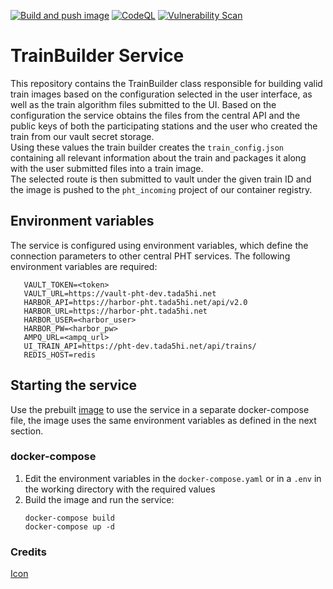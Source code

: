 [![Build and push image](https://github.com/PHT-Medic/central-train-builder/actions/workflows/CI.yml/badge.svg)](https://github.com/PHT-Medic/central-train-builder/actions/workflows/CI.yml)
[![CodeQL](https://github.com/PHT-Medic/central-train-builder/actions/workflows/codeql-analysis.yml/badge.svg)](https://github.com/PHT-Medic/central-train-builder/actions/workflows/codeql-analysis.yml)
[![Vulnerability Scan](https://github.com/PHT-Medic/central-train-builder/actions/workflows/image_scan.yml/badge.svg)](https://github.com/PHT-Medic/central-train-builder/actions/workflows/image_scan.yml)

# TrainBuilder Service
This repository contains the TrainBuilder class responsible for building valid train images based on the configuration 
selected in the user interface, as well as the train algorithm files submitted to the UI.
Based on the configuration the service obtains the files from the central API and the public keys of both the 
participating stations and the user who created the train from our vault secret storage.  
Using these values the train builder creates the `train_config.json` containing all relevant information about the train
and packages it along with the user submitted files into a train image.  
The selected route is then submitted to vault under the given train ID and the image is pushed to the `pht_incoming`
project of our container registry.

## Environment variables

The service is configured using environment variables, which define the connection parameters to other central PHT services.
The following environment variables are required:
```
   VAULT_TOKEN=<token>
   VAULT_URL=https://vault-pht-dev.tada5hi.net
   HARBOR_API=https://harbor-pht.tada5hi.net/api/v2.0
   HARBOR_URL=https://harbor-pht.tada5hi.net
   HARBOR_USER=<harbor_user>
   HARBOR_PW=<harbor_pw>
   AMPQ_URL=<ampq_url>
   UI_TRAIN_API=https://pht-dev.tada5hi.net/api/trains/
   REDIS_HOST=redis
 ```
## Starting the service

Use the prebuilt [image](https://github.com/PHT-Medic/central-train-builder/pkgs/container/train-builder) to use the
service in a separate docker-compose file, the image uses the same environment variables as defined in the next section.

### docker-compose
1. Edit the environment variables in the `docker-compose.yaml` or in a `.env` in the working directory with the required values
2. Build the image and run the service: 
    ```
    docker-compose build
    docker-compose up -d
    ```


### Credits
[Icon](https://www.flaticon.com/authors/flat-icons)
